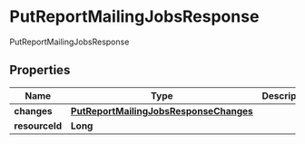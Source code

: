 

# PutReportMailingJobsResponse

PutReportMailingJobsResponse

## Properties

| Name | Type | Description | Notes |
|------------ | ------------- | ------------- | -------------|
|**changes** | [**PutReportMailingJobsResponseChanges**](PutReportMailingJobsResponseChanges.md) |  |  [optional] |
|**resourceId** | **Long** |  |  [optional] |



